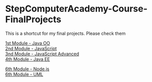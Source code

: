 # StepComputerAcademy-Course-FinalProjects
 This is a shortcut for my final projects. Please check them
 
 <a href="https://github.com/ArthurAlesi/StepCourse-1stModule-Final-Project-JAVA">1st Module - Java OO </a> <br>
 <a href="https://github.com/ArthurAlesi/StepCourse-2ndModule-Final-Project-JAVASCRIPT">2nd Module - JavaScript</a> <br>
 <a href="https://github.com/ArthurAlesi/StepCourse-3rdModule-Final-Project-JAVASCRIPT-Advanced">3nd Module - JavaScript Advanced</a> <br>
 <a href="https://github.com/ArthurAlesi/StepCourse-4thModule-Final-Project-JAVA-EE">4th Module - Java EE</a> <br>

 <a href="https://github.com/ArthurAlesi/StepCourse-6thModule-Final-Project-NodeJs">6th Module - Node.js</a> <br>
 <a href="/">6th Module - UML</a> <br>
